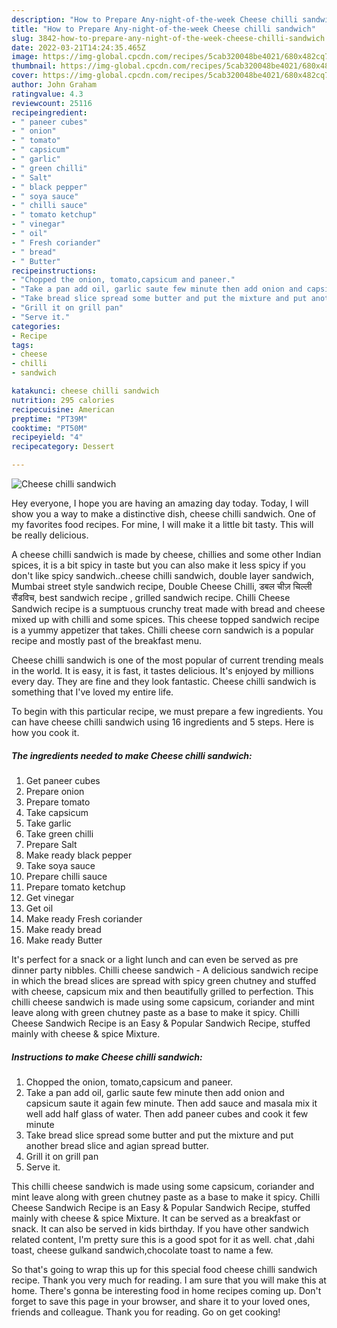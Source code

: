 ```yaml
---
description: "How to Prepare Any-night-of-the-week Cheese chilli sandwich"
title: "How to Prepare Any-night-of-the-week Cheese chilli sandwich"
slug: 3842-how-to-prepare-any-night-of-the-week-cheese-chilli-sandwich
date: 2022-03-21T14:24:35.465Z
image: https://img-global.cpcdn.com/recipes/5cab320048be4021/680x482cq70/cheese-chilli-sandwich-recipe-main-photo.jpg
thumbnail: https://img-global.cpcdn.com/recipes/5cab320048be4021/680x482cq70/cheese-chilli-sandwich-recipe-main-photo.jpg
cover: https://img-global.cpcdn.com/recipes/5cab320048be4021/680x482cq70/cheese-chilli-sandwich-recipe-main-photo.jpg
author: John Graham
ratingvalue: 4.3
reviewcount: 25116
recipeingredient:
- " paneer cubes"
- " onion"
- " tomato"
- " capsicum"
- " garlic"
- " green chilli"
- " Salt"
- " black pepper"
- " soya sauce"
- " chilli sauce"
- " tomato ketchup"
- " vinegar"
- " oil"
- " Fresh coriander"
- " bread"
- " Butter"
recipeinstructions:
- "Chopped the onion, tomato,capsicum and paneer."
- "Take a pan add oil, garlic saute few minute then add onion and capsicum saute it again few minute. Then add sauce and masala mix it well add half glass of water. Then add paneer cubes and cook it few minute"
- "Take bread slice spread some butter and put the mixture and put another bread slice and agian spread butter."
- "Grill it on grill pan"
- "Serve it."
categories:
- Recipe
tags:
- cheese
- chilli
- sandwich

katakunci: cheese chilli sandwich 
nutrition: 295 calories
recipecuisine: American
preptime: "PT39M"
cooktime: "PT50M"
recipeyield: "4"
recipecategory: Dessert

---
```



![Cheese chilli sandwich](https://img-global.cpcdn.com/recipes/5cab320048be4021/680x482cq70/cheese-chilli-sandwich-recipe-main-photo.jpg)

Hey everyone, I hope you are having an amazing day today. Today, I will show you a way to make a distinctive dish, cheese chilli sandwich. One of my favorites food recipes. For mine, I will make it a little bit tasty. This will be really delicious.

A cheese chilli sandwich is made by cheese, chillies and some other Indian spices, it is a bit spicy in taste but you can also make it less spicy if you don&#39;t like spicy sandwich..cheese chilli sandwich, double layer sandwich, Mumbai street style sandwich recipe, Double Cheese Chilli, डबल चीज़ चिल्ली सैंडविच, best sandwich recipe , grilled sandwich recipe. Chilli Cheese Sandwich recipe is a sumptuous crunchy treat made with bread and cheese mixed up with chilli and some spices. This cheese topped sandwich recipe is a yummy appetizer that takes. Chilli cheese corn sandwich is a popular recipe and mostly past of the breakfast menu.

Cheese chilli sandwich is one of the most popular of current trending meals in the world. It is easy, it is fast, it tastes delicious. It's enjoyed by millions every day. They are fine and they look fantastic. Cheese chilli sandwich is something that I've loved my entire life.


To begin with this particular recipe, we must prepare a few ingredients. You can have cheese chilli sandwich using 16 ingredients and 5 steps. Here is how you cook it.

<!--inarticleads1-->

##### The ingredients needed to make Cheese chilli sandwich:

1. Get  paneer cubes
1. Prepare  onion
1. Prepare  tomato
1. Take  capsicum
1. Take  garlic
1. Take  green chilli
1. Prepare  Salt
1. Make ready  black pepper
1. Take  soya sauce
1. Prepare  chilli sauce
1. Prepare  tomato ketchup
1. Get  vinegar
1. Get  oil
1. Make ready  Fresh coriander
1. Make ready  bread
1. Make ready  Butter


It&#39;s perfect for a snack or a light lunch and can even be served as pre dinner party nibbles. Chilli cheese sandwich - A delicious sandwich recipe in which the bread slices are spread with spicy green chutney and stuffed with cheese, capsicum mix and then beautifully grilled to perfection. This chilli cheese sandwich is made using some capsicum, coriander and mint leave along with green chutney paste as a base to make it spicy. Chilli Cheese Sandwich Recipe is an Easy &amp; Popular Sandwich Recipe, stuffed mainly with cheese &amp; spice Mixture. 

<!--inarticleads2-->

##### Instructions to make Cheese chilli sandwich:

1. Chopped the onion, tomato,capsicum and paneer.
1. Take a pan add oil, garlic saute few minute then add onion and capsicum saute it again few minute. Then add sauce and masala mix it well add half glass of water. Then add paneer cubes and cook it few minute
1. Take bread slice spread some butter and put the mixture and put another bread slice and agian spread butter.
1. Grill it on grill pan
1. Serve it.


This chilli cheese sandwich is made using some capsicum, coriander and mint leave along with green chutney paste as a base to make it spicy. Chilli Cheese Sandwich Recipe is an Easy &amp; Popular Sandwich Recipe, stuffed mainly with cheese &amp; spice Mixture. It can be served as a breakfast or snack. It can also be served in kids birthday. If you have other sandwich related content, I&#39;m pretty sure this is a good spot for it as well. chat ,dahi toast, cheese gulkand sandwich,chocolate toast to name a few. 

So that's going to wrap this up for this special food cheese chilli sandwich recipe. Thank you very much for reading. I am sure that you will make this at home. There's gonna be interesting food in home recipes coming up. Don't forget to save this page in your browser, and share it to your loved ones, friends and colleague. Thank you for reading. Go on get cooking!
